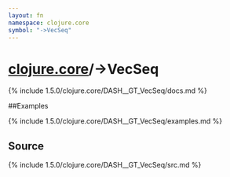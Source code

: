 ```yaml
---
layout: fn
namespace: clojure.core
symbol: "->VecSeq"
---
```


# [clojure.core](../)/->VecSeq

{% include 1.5.0/clojure.core/DASH__GT_VecSeq/docs.md %}

##Examples

{% include 1.5.0/clojure.core/DASH__GT_VecSeq/examples.md %}
## Source
{% include 1.5.0/clojure.core/DASH__GT_VecSeq/src.md %}

